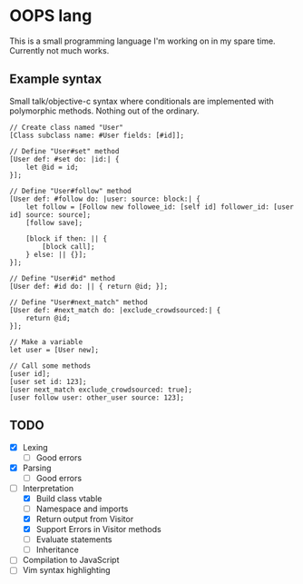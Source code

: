# OOPS lang

This is a small programming language I'm working on in my spare time. Currently not much works.

## Example syntax

Small talk/objective-c syntax where conditionals are implemented with polymorphic methods. Nothing out of the ordinary.

```
// Create class named "User"
[Class subclass name: #User fields: [#id]];

// Define "User#set" method
[User def: #set do: |id:| {
    let @id = id;
}];

// Define "User#follow" method
[User def: #follow do: |user: source: block:| {
    let follow = [Follow new followee_id: [self id] follower_id: [user id] source: source];
    [follow save];

    [block if then: || {
        [block call];
    } else: || {}];
}];

// Define "User#id" method
[User def: #id do: || { return @id; }];

// Define "User#next_match" method
[User def: #next_match do: |exclude_crowdsourced:| {
    return @id;
}];

// Make a variable
let user = [User new];

// Call some methods
[user id];
[user set id: 123];
[user next_match exclude_crowdsourced: true];
[user follow user: other_user source: 123];
```

## TODO

- [x] Lexing
    - [ ] Good errors
- [x] Parsing
    - [ ] Good errors
- [ ] Interpretation
    - [x] Build class vtable
    - [ ] Namespace and imports
    - [x] Return output from Visitor
    - [x] Support Errors in Visitor methods
    - [ ] Evaluate statements
    - [ ] Inheritance
- [ ] Compilation to JavaScript
- [ ] Vim syntax highlighting
